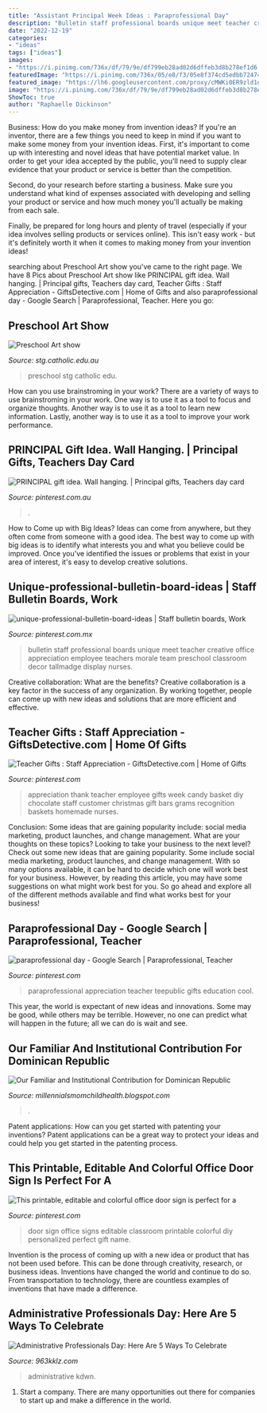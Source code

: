 ```yaml
---
title: "Assistant Principal Week Ideas : Paraprofessional Day"
description: "Bulletin staff professional boards unique meet teacher creative office appreciation employee teachers morale team preschool classroom decor tallmadge display nurses"
date: "2022-12-19"
categories:
- "ideas"
tags: ["ideas"]
images:
- "https://i.pinimg.com/736x/df/79/9e/df799eb28ad02d6dffeb3d8b278ef1d6.jpg"
featuredImage: "https://i.pinimg.com/736x/05/e8/f3/05e8f374cd5edbb7247474a8490fb870.jpg"
featured_image: "https://lh6.googleusercontent.com/proxy/cMWKi0ER9zld1oNX5MXN189Par23c5LD8vsgtfgnPUylO00PsjFjb8hhsNj-TPw-H3CRpIWXTVuurhHPVWGLbL_8ru0=w1200-h630-n-k-no-nu"
image: "https://i.pinimg.com/736x/df/79/9e/df799eb28ad02d6dffeb3d8b278ef1d6.jpg"
ShowToc: true
author: "Raphaelle Dickinson"
---
```



Business: How do you make money from invention ideas?
If you're an inventor, there are a few things you need to keep in mind if you want to make some money from your invention ideas. 
First, it's important to come up with interesting and novel ideas that have potential market value. In order to get your idea accepted by the public, you'll need to supply clear evidence that your product or service is better than the competition.

Second, do your research before starting a business. Make sure you understand what kind of expenses associated with developing and selling your product or service and how much money you'll actually be making from each sale.

Finally, be prepared for long hours and plenty of travel (especially if your idea involves selling products or services online). This isn't easy work - but it's definitely worth it when it comes to making money from your invention ideas!

	

		
searching about Preschool Art show you've came to the right page. We have 8 Pics about Preschool Art show like PRINCIPAL gift idea. Wall hanging. | Principal gifts, Teachers day card, Teacher Gifts : Staff Appreciation - GiftsDetective.com | Home of Gifts and also paraprofessional day - Google Search | Paraprofessional, Teacher. Here you go:
		
    
## Preschool Art Show

<img loading=lazy src="http://www.stg.catholic.edu.au/files/4724-800x470.jpg" onerror="this.onerror=null;this.src='https://tse1.mm.bing.net/th?id=OIP.I0tZTnTAYlX5zl-BM4J_OAHaEW&amp;pid=15.1';" alt="Preschool Art show">

_Source: stg.catholic.edu.au_

>preschool stg catholic edu. 

	

How can you use brainstroming in your work?
There are a variety of ways to use brainstroming in your work. One way is to use it as a tool to focus and organize thoughts. Another way is to use it as a tool to learn new information. Lastly, another way is to use it as a tool to improve your work performance.

    
## PRINCIPAL Gift Idea. Wall Hanging. | Principal Gifts, Teachers Day Card

<img loading=lazy src="https://i.pinimg.com/736x/05/e8/f3/05e8f374cd5edbb7247474a8490fb870.jpg" onerror="this.onerror=null;this.src='https://tse1.mm.bing.net/th?id=OIP.Jjdgbj99cMG5mZquzrDikAHaJ3&amp;pid=15.1';" alt="PRINCIPAL gift idea. Wall hanging. | Principal gifts, Teachers day card">

_Source: pinterest.com.au_

>. 

	

How to Come up with Big Ideas?
Ideas can come from anywhere, but they often come from someone with a good idea. The best way to come up with big ideas is to identify what interests you and what you believe could be improved. Once you've identified the issues or problems that exist in your area of interest, it's easy to develop creative solutions.

    
## Unique-professional-bulletin-board-ideas | Staff Bulletin Boards, Work

<img loading=lazy src="https://i.pinimg.com/736x/26/5e/f1/265ef12e81807361a9839123df005333.jpg" onerror="this.onerror=null;this.src='https://tse4.mm.bing.net/th?id=OIP.WrBJDz9JDTCP9ZWrutG6lQHaFm&amp;pid=15.1';" alt="unique-professional-bulletin-board-ideas | Staff bulletin boards, Work">

_Source: pinterest.com.mx_

>bulletin staff professional boards unique meet teacher creative office appreciation employee teachers morale team preschool classroom decor tallmadge display nurses. 

	

Creative collaboration: What are the benefits?
Creative collaboration is a key factor in the success of any organization. By working together, people can come up with new ideas and solutions that are more efficient and effective.

    
## Teacher Gifts : Staff Appreciation - GiftsDetective.com | Home Of Gifts

<img loading=lazy src="https://i.pinimg.com/736x/df/79/9e/df799eb28ad02d6dffeb3d8b278ef1d6.jpg" onerror="this.onerror=null;this.src='https://tse3.mm.bing.net/th?id=OIP.iz-GHQAI2xZCCejkCvct2wHaFi&amp;pid=15.1';" alt="Teacher Gifts : Staff Appreciation - GiftsDetective.com | Home of Gifts">

_Source: pinterest.com_

>appreciation thank teacher employee gifts week candy basket diy chocolate staff customer christmas gift bars grams recognition baskets homemade nurses. 

	

Conclusion: Some ideas that are gaining popularity include: social media marketing, product launches, and change management. What are your thoughts on these topics?
Looking to take your business to the next level? Check out some new ideas that are gaining popularity. Some include social media marketing, product launches, and change management. With so many options available, it can be hard to decide which one will work best for your business. However, by reading this article, you may have some suggestions on what might work best for you. So go ahead and explore all of the different methods available and find what works best for your business!

    
## Paraprofessional Day - Google Search | Paraprofessional, Teacher

<img loading=lazy src="https://i.pinimg.com/736x/ab/3f/18/ab3f18423f1e87172e53f9b1797c6434.jpg" onerror="this.onerror=null;this.src='https://tse1.mm.bing.net/th?id=OIP.5HPDUZMotb6UvOo8OQ11gwHaHa&amp;pid=15.1';" alt="paraprofessional day - Google Search | Paraprofessional, Teacher">

_Source: pinterest.com_

>paraprofessional appreciation teacher teepublic gifts education cool. 

	

This year, the world is expectant of new ideas and innovations. Some may be good, while others may be terrible. However, no one can predict what will happen in the future; all we can do is wait and see.

    
## Our Familiar And Institutional Contribution For Dominican Republic

<img loading=lazy src="https://lh6.googleusercontent.com/proxy/cMWKi0ER9zld1oNX5MXN189Par23c5LD8vsgtfgnPUylO00PsjFjb8hhsNj-TPw-H3CRpIWXTVuurhHPVWGLbL_8ru0=w1200-h630-n-k-no-nu" onerror="this.onerror=null;this.src='https://tse4.mm.bing.net/th?id=OIP.iIQhOs-VSEK51pYwez3RDgHaFj&amp;pid=15.1';" alt="Our Familiar and Institutional Contribution for Dominican Republic">

_Source: millennialsmomchildhealth.blogspot.com_

>. 

	

Patent applications: How can you get started with patenting your inventions?
Patent applications can be a great way to protect your ideas and could help you get started in the patenting process.

    
## This Printable, Editable And Colorful Office Door Sign Is Perfect For A

<img loading=lazy src="https://i.pinimg.com/736x/31/58/3b/31583b336f5a1c83df7a953223bdfa39.jpg" onerror="this.onerror=null;this.src='https://tse2.mm.bing.net/th?id=OIP.rrEoJikApxi22diow_EhQQHaLH&amp;pid=15.1';" alt="This printable, editable and colorful office door sign is perfect for a">

_Source: pinterest.com_

>door sign office signs editable classroom printable colorful diy personalized perfect gift name. 

	

Invention is the process of coming up with a new idea or product that has not been used before. This can be done through creativity, research, or business ideas. Inventions have changed the world and continue to do so. From transportation to technology, there are countless examples of inventions that have made a difference.

    
## Administrative Professionals Day: Here Are 5 Ways To Celebrate

<img loading=lazy src="https://963kklz.com/wp-content/uploads/sites/69/2021/04/KKLZ-Admin-Day-Featured.jpg" onerror="this.onerror=null;this.src='https://tse2.mm.bing.net/th?id=OIP.96f7HUhCh915ZhEiXQmarQHaFm&amp;pid=15.1';" alt="Administrative Professionals Day: Here Are 5 Ways To Celebrate">

_Source: 963kklz.com_

>administrative kdwn. 

	

1. Start a company. There are many opportunities out there for companies to start up and make a difference in the world. 

